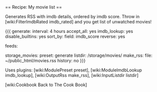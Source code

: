 == Recipe: My movie list ==

Generates RSS with imdb details, ordered by imdb score. Throw in [wiki:FilterImdbRated imdb_rated] and you get list of unwatched movies!

{{{
generate:
  interval: 4 hours
  accept_all: yes
  imdb_lookup: yes
  disable_builtins: yes
  sort_by:
    field: imdb_score
    reverse: yes

feeds:

  storage_movies:
    preset: generate
    listdir: /storage/movies/
    make_rss:
      file: ~/public_html/movies.rss
      history: no
}}}

Uses plugins: [wiki:ModulePreset preset], [wiki:ModuleImdbLookup imdb_lookup], [wiki:OutputRss make_rss], [wiki:InputListdir listdir]

[wiki:Cookbook Back to The Cook Book]